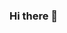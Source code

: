 ### Hi there 👋

<!--
**the-groot/the-groot** is a ✨ _special_ ✨ repository because its `README.md` (this file) appears on your GitHub profile.

Here are some ideas to get you started:

- 🔭 I’m currently studying web, android, algorithm ...
- 🤔 I’m interested in back-end ...
-->
